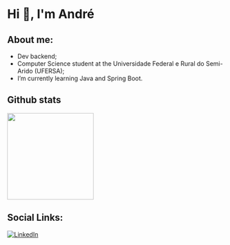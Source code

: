 # Hi 👋, I'm André 

## About me:
- Dev backend;
- Computer Science student at the Universidade Federal e Rural do Semi-Arido (UFERSA);
- I’m currently learning Java and Spring Boot.

## Github stats
<div style="display: inline_block">
    <img height="200 em" src="https://github-readme-stats-git-masterrstaa-rickstaa.vercel.app/api/top-langs/?username=devandrelima&layout=compact&bg_color=000&border_color=30A3DC&title_color=E94D5F&text_color=FFF">
</div>

## Social Links:
[![LinkedIn](https://img.shields.io/badge/LinkedIn-000?style=for-the-badge&logo=linkedin&logoColor=0E76A8)](https://www.linkedin.com/in/andre-lima-developer/)

